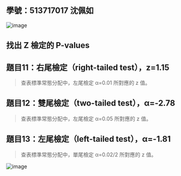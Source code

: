 ## 學號：513717017 沈佩如

![image](https://github.com/user-attachments/assets/076a2c5f-7171-4bd1-b644-839275554748)

## 找出 Z 檢定的 P-values

## 題目11：右尾檢定（right-tailed test），z=1.15
>
>查表標準常態分配中，左尾檢定 α=0.01 所對應的 z 值。
>
>

## 題目12：雙尾檢定（two-tailed test），α=-2.78
>
>查表標準常態分配中，左尾檢定 α=0.05 所對應的 z 值。
>
>

## 題目13：左尾檢定（left-tailed test），α=-1.81
>
>查表標準常態分配中，單尾檢定 α=0.02/2 所對應的 z 值。
>
>

![image](https://github.com/user-attachments/assets/412c065b-5fb2-424a-90ea-4280980e3eb5)
